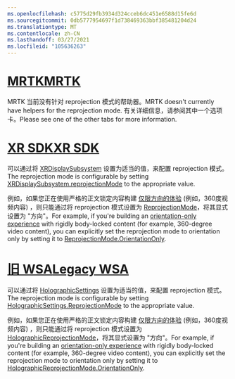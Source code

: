 ```yaml
---
ms.openlocfilehash: c5775d29fb3934d324cceb6dc451e6588d15fe6d
ms.sourcegitcommit: 0db5777954697f1d738469363bbf385481204d24
ms.translationtype: MT
ms.contentlocale: zh-CN
ms.lasthandoff: 03/27/2021
ms.locfileid: "105636263"
---
```

# <a name="mrtk"></a>[<span data-ttu-id="51ff4-101">MRTK</span><span class="sxs-lookup"><span data-stu-id="51ff4-101">MRTK</span></span>](#tab/mrtk)
<!-- NEVER CHANGE THE ABOVE LINE! -->

<span data-ttu-id="51ff4-102">MRTK 当前没有针对 reprojection 模式的帮助器。</span><span class="sxs-lookup"><span data-stu-id="51ff4-102">MRTK doesn't currently have helpers for the reprojection mode.</span></span> <span data-ttu-id="51ff4-103">有关详细信息，请参阅其中一个选项卡。</span><span class="sxs-lookup"><span data-stu-id="51ff4-103">Please see one of the other tabs for more information.</span></span>

# <a name="xr-sdk"></a>[<span data-ttu-id="51ff4-104">XR SDK</span><span class="sxs-lookup"><span data-stu-id="51ff4-104">XR SDK</span></span>](#tab/xr)
<!-- NEVER CHANGE THE ABOVE LINE! -->

<span data-ttu-id="51ff4-105">可以通过将 [XRDisplaySubsystem](https://docs.unity3d.com/ScriptReference/XR.XRDisplaySubsystem-reprojectionMode.html) 设置为适当的值，来配置 reprojection 模式。</span><span class="sxs-lookup"><span data-stu-id="51ff4-105">The reprojection mode is configurable by setting [XRDisplaySubsystem.reprojectionMode](https://docs.unity3d.com/ScriptReference/XR.XRDisplaySubsystem-reprojectionMode.html) to the appropriate value.</span></span>

<span data-ttu-id="51ff4-106">例如，如果您正在使用严格的正文锁定内容构建 [仅限方向的体验](../../../../design/coordinate-systems.md#building-an-orientation-only-or-seated-scale-experience) (例如，360度视频内容) ，则只能通过将 reprojection 模式设置为 [ReprojectionMode](https://docs.unity3d.com/ScriptReference/XR.XRDisplaySubsystem.ReprojectionMode.html)，将其显式设置为 "方向"。</span><span class="sxs-lookup"><span data-stu-id="51ff4-106">For example, if you're building an [orientation-only experience](../../../../design/coordinate-systems.md#building-an-orientation-only-or-seated-scale-experience) with rigidly body-locked content (for example, 360-degree video content), you can explicitly set the reprojection mode to orientation only by setting it to [ReprojectionMode.OrientationOnly](https://docs.unity3d.com/ScriptReference/XR.XRDisplaySubsystem.ReprojectionMode.html).</span></span>

# <a name="legacy-wsa"></a>[<span data-ttu-id="51ff4-107">旧 WSA</span><span class="sxs-lookup"><span data-stu-id="51ff4-107">Legacy WSA</span></span>](#tab/wsa)
<!-- NEVER CHANGE THE ABOVE LINE! -->

<span data-ttu-id="51ff4-108">可以通过将 [HolographicSettings](https://docs.unity3d.com/2018.4/Documentation/ScriptReference/XR.WSA.HolographicSettings.ReprojectionMode.html) 设置为适当的值，来配置 reprojection 模式。</span><span class="sxs-lookup"><span data-stu-id="51ff4-108">The reprojection mode is configurable by setting [HolographicSettings.ReprojectionMode](https://docs.unity3d.com/2018.4/Documentation/ScriptReference/XR.WSA.HolographicSettings.ReprojectionMode.html) to the appropriate value.</span></span>

<span data-ttu-id="51ff4-109">例如，如果您正在使用严格的正文锁定内容构建 [仅限方向的体验](../../../../design/coordinate-systems.md#building-an-orientation-only-or-seated-scale-experience) (例如，360度视频内容) ，则只能通过将 reprojection 模式设置为 [HolographicReprojectionMode](https://docs.unity3d.com/2018.4/Documentation/ScriptReference/XR.WSA.HolographicSettings.HolographicReprojectionMode.html)，将其显式设置为 "方向"。</span><span class="sxs-lookup"><span data-stu-id="51ff4-109">For example, if you're building an [orientation-only experience](../../../../design/coordinate-systems.md#building-an-orientation-only-or-seated-scale-experience) with rigidly body-locked content (for example, 360-degree video content), you can explicitly set the reprojection mode to orientation only by setting it to [HolographicReprojectionMode.OrientationOnly](https://docs.unity3d.com/2018.4/Documentation/ScriptReference/XR.WSA.HolographicSettings.HolographicReprojectionMode.html).</span></span>